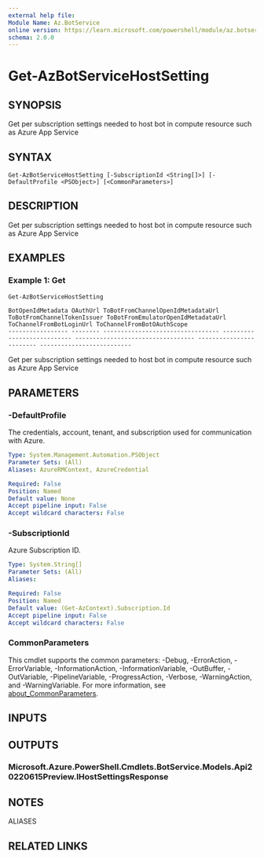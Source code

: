 ```yaml
---
external help file:
Module Name: Az.BotService
online version: https://learn.microsoft.com/powershell/module/az.botservice/get-azbotservicehostsetting
schema: 2.0.0
---
```


# Get-AzBotServiceHostSetting

## SYNOPSIS
Get per subscription settings needed to host bot in compute resource such as Azure App Service

## SYNTAX

```
Get-AzBotServiceHostSetting [-SubscriptionId <String[]>] [-DefaultProfile <PSObject>] [<CommonParameters>]
```

## DESCRIPTION
Get per subscription settings needed to host bot in compute resource such as Azure App Service

## EXAMPLES

### Example 1: Get
```powershell
Get-AzBotServiceHostSetting
```

```output
BotOpenIdMetadata OAuthUrl ToBotFromChannelOpenIdMetadataUrl ToBotFromChannelTokenIssuer ToBotFromEmulatorOpenIdMetadataUrl ToChannelFromBotLoginUrl ToChannelFromBotOAuthScope
----------------- -------- --------------------------------- --------------------------- ---------------------------------- ------------------------ --------------------------
```

Get per subscription settings needed to host bot in compute resource such as Azure App Service

## PARAMETERS

### -DefaultProfile
The credentials, account, tenant, and subscription used for communication with Azure.

```yaml
Type: System.Management.Automation.PSObject
Parameter Sets: (All)
Aliases: AzureRMContext, AzureCredential

Required: False
Position: Named
Default value: None
Accept pipeline input: False
Accept wildcard characters: False
```

### -SubscriptionId
Azure Subscription ID.

```yaml
Type: System.String[]
Parameter Sets: (All)
Aliases:

Required: False
Position: Named
Default value: (Get-AzContext).Subscription.Id
Accept pipeline input: False
Accept wildcard characters: False
```

### CommonParameters
This cmdlet supports the common parameters: -Debug, -ErrorAction, -ErrorVariable, -InformationAction, -InformationVariable, -OutBuffer, -OutVariable, -PipelineVariable, -ProgressAction, -Verbose, -WarningAction, and -WarningVariable. For more information, see [about_CommonParameters](http://go.microsoft.com/fwlink/?LinkID=113216).

## INPUTS

## OUTPUTS

### Microsoft.Azure.PowerShell.Cmdlets.BotService.Models.Api20220615Preview.IHostSettingsResponse

## NOTES

ALIASES

## RELATED LINKS
